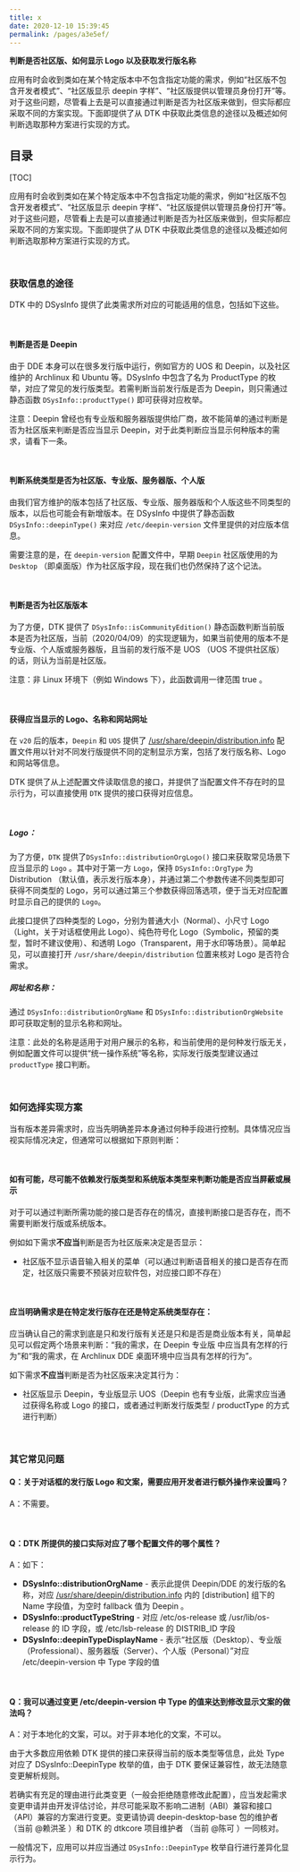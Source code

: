```yaml
---
title: x
date: 2020-12-10 15:39:45
permalink: /pages/a3e5ef/
---
```




**判断是否社区版、如何显示 Logo 以及获取发行版名称**



应用有时会收到类如在某个特定版本中不包含指定功能的需求，例如“社区版不包含开发者模式”、“社区版显示 deepin 字样”、“社区版提供以管理员身份打开”等。对于这些问题，尽管看上去是可以直接通过判断是否为社区版来做到，但实际都应采取不同的方案实现。下面即提供了从 DTK 中获取此类信息的途径以及概述如何判断选取那种方案进行实现的方式。

## 目录

[TOC]

应用有时会收到类如在某个特定版本中不包含指定功能的需求，例如“社区版不包含开发者模式”、“社区版显示 deepin 字样”、“社区版提供以管理员身份打开”等。对于这些问题，尽管看上去是可以直接通过判断是否为社区版来做到，但实际都应采取不同的方案实现。下面即提供了从 DTK 中获取此类信息的途径以及概述如何判断选取那种方案进行实现的方式。

<br>

### 获取信息的途径

DTK 中的 DSysInfo 提供了此类需求所对应的可能适用的信息，包括如下这些。

<br>

#### 判断是否是 Deepin

由于 DDE 本身可以在很多发行版中运行，例如官方的 UOS 和 Deepin，以及社区维护的 Archlinux 和 Ubuntu 等。DSysInfo 中包含了名为 ProductType 的枚举，对应了常见的发行版类型。若需判断当前发行版是否为 Deepin，则只需通过静态函数 `DSysInfo::productType()` 即可获得对应枚举。

注意：Deepin 曾经也有专业版和服务器版提供给厂商，故不能简单的通过判断是否为社区版来判断是否应当显示 Deepin，对于此类判断应当显示何种版本的需求，请看下一条。

<br>

#### 判断系统类型是否为社区版、专业版、服务器版、个人版

由我们官方维护的版本包括了社区版、专业版、服务器版和个人版这些不同类型的版本，以后也可能会有新增版本。在 DSysInfo 中提供了静态函数 `DSysInfo::deepinType()` 来对应 `/etc/deepin-version` 文件里提供的对应版本信息。

需要注意的是，在 `deepin-version` 配置文件中，早期 `Deepin` 社区版使用的为 `Desktop` （即桌面版）作为社区版字段，现在我们也仍然保持了这个记法。

<br>

#### 判断是否为社区版版本

为了方便，DTK 提供了 `DSysInfo::isCommunityEdition()` 静态函数判断当前版本是否为社区版，当前（2020/04/09）的实现逻辑为，如果当前使用的版本不是专业版、个人版或服务器版，且当前的发行版不是 UOS （UOS 不提供社区版）的话，则认为当前是社区版。

注意：非 Linux 环境下（例如 Windows 下），此函数调用一律范围 true 。

<br>

#### 获得应当显示的 Logo、名称和网站网址

在 `v20` 后的版本，`Deepin` 和 `UOS` 提供了 [/usr/share/deepin/distribution.info](https://wikidev.uniontech.com/Distribution.info) 配置文件用以针对不同发行版提供不同的定制显示方案，包括了发行版名称、Logo和网站等信息。

DTK 提供了从上述配置文件读取信息的接口，并提供了当配置文件不存在时的显示行为，可以直接使用 `DTK` 提供的接口获得对应信息。

<br>

##### Logo：

为了方便，`DTK` 提供了`DSysInfo::distributionOrgLogo()` 接口来获取常见场景下应当显示的 `Logo` 。其中对于第一方 `Logo`，保持 `DSysInfo::OrgType` 为 Distribution （默认值，表示发行版本身），并通过第二个参数传递不同类型即可获得不同类型的 Logo，另可以通过第三个参数获得回落选项，便于当无对应配置时显示自己的提供的 `Logo`。

此接口提供了四种类型的 Logo，分别为普通大小（Normal）、小尺寸 Logo （Light，关于对话框使用此 Logo）、纯色符号化 Logo（Symbolic，预留的类型，暂时不建议使用）、和透明 Logo（Transparent，用于水印等场景）。简单起见，可以直接打开 `/usr/share/deepin/distribution` 位置来核对 Logo 是否符合需求。

##### 网址和名称：

通过 `DSysInfo::distributionOrgName` 和 `DSysInfo::distributionOrgWebsite` 即可获取定制的显示名称和网址。

注意：此处的名称是适用于对用户展示的名称，和当前使用的是何种发行版无关，例如配置文件可以提供“统一操作系统”等名称，实际发行版类型建议通过 `productType` 接口判断。

<br>

### 如何选择实现方案

当有版本差异需求时，应当先明确差异本身通过何种手段进行控制。具体情况应当视实际情况决定，但通常可以根据如下原则判断：

<br>

#### 如有可能，尽可能不依赖发行版类型和系统版本类型来判断功能是否应当屏蔽或展示

对于可以通过判断所需功能的接口是否存在的情况，直接判断接口是否存在，而不需要判断发行版或系统版本。

例如如下需求**不应当**判断是否为社区版来决定是否显示：

- 社区版不显示语音输入相关的菜单（可以通过判断语音相关的接口是否存在而定，社区版只需要不预装对应软件包，对应接口即不存在）

<br>

#### 应当明确需求是在特定发行版存在还是特定系统类型存在：

应当确认自己的需求到底是只和发行版有关还是只和是否是商业版本有关，简单起见可以假定两个场景来判断：“我的需求，在 Deepin 专业版 中应当具有怎样的行为”和“我的需求，在 Archlinux DDE 桌面环境中应当具有怎样的行为”。

如下需求**不应当**判断是否为社区版来决定其行为：

- 社区版显示 Deepin，专业版显示 UOS（Deepin 也有专业版，此需求应当通过获得名称或 Logo 的接口，或者通过判断发行版类型 / productType 的方式进行判断）

<br>

### 其它常见问题

#### Q：关于对话框的发行版 Logo 和文案，需要应用开发者进行额外操作来设置吗？

A：不需要。

<br>

#### Q：DTK 所提供的接口实际对应了哪个配置文件的哪个属性？

A：如下：

- **DSysInfo::distributionOrgName** - 表示此提供 Deepin/DDE 的发行版的名称，对应 [/usr/share/deepin/distribution.info](https://wikidev.uniontech.com/Distribution.info) 内的 [distribution] 组下的 Name 字段值，为空时 fallback 值为 Deepin 。
- **DSysInfo::productTypeString** - 对应 /etc/os-release 或 /usr/lib/os-release 的 ID 字段，或 /etc/lsb-release 的 DISTRIB_ID 字段
- **DSysInfo::deepinTypeDisplayName** - 表示“社区版（Desktop）、专业版（Professional）、服务器版（Server）、个人版（Personal）”对应 /etc/deepin-version 中 Type 字段的值

<br>

#### Q：我可以通过变更 /etc/deepin-version 中 Type 的值来达到修改显示文案的做法吗？

A：对于本地化的文案，可以。对于非本地化的文案，不可以。

由于大多数应用依赖 DTK 提供的接口来获得当前的版本类型等信息，此处 Type 对应了 DSysInfo::DeepinType 枚举的值，由于 DTK 要保证兼容性，故无法随意变更解析规则。

若确实有充足的理由进行此类变更（一般会拒绝随意修改此配置），应当发起需求变更申请并由开发评估讨论，并尽可能采取不影响二进制（ABI）兼容和接口（API）兼容的方案进行变更。变更请协调 deepin-desktop-base 包的维护者（当前 @赖洪圣 ）和 DTK 的 dtkcore 项目维护者 （当前 @陈可 ）一同核对。

一般情况下，应用可以并应当通过 `DSysInfo::DeepinType` 枚举自行进行差异化显示行为。